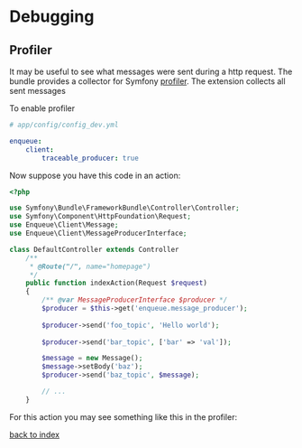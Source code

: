 # Debugging

## Profiler

It may be useful to see what messages were sent during a http request. 
The bundle provides a collector for Symfony [profiler](http://symfony.com/doc/current/profiler.html).
The extension collects all sent messages

To enable profiler

```yaml
# app/config/config_dev.yml

enqueue:
    client:
        traceable_producer: true
```

Now suppose you have this code in an action:

```php
<?php

use Symfony\Bundle\FrameworkBundle\Controller\Controller;
use Symfony\Component\HttpFoundation\Request;
use Enqueue\Client\Message;
use Enqueue\Client\MessageProducerInterface;

class DefaultController extends Controller 
    /**
     * @Route("/", name="homepage")
     */
    public function indexAction(Request $request)
    {
        /** @var MessageProducerInterface $producer */
        $producer = $this->get('enqueue.message_producer'); 
        
        $producer->send('foo_topic', 'Hello world');
        
        $producer->send('bar_topic', ['bar' => 'val']);

        $message = new Message();
        $message->setBody('baz');
        $producer->send('baz_topic', $message);

        // ...
    }

```

For this action you may see something like this in the profiler: 

[back to index](../index.md)